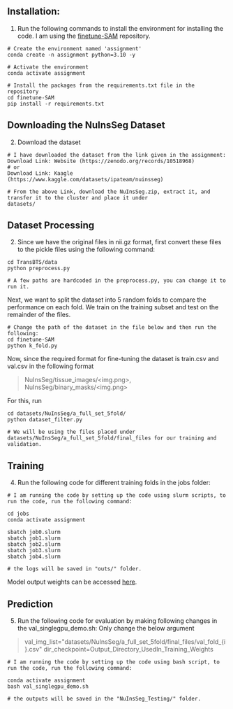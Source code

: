 ## Installation:

1. Run the following commands to install the environment for installing the code. I am using the [finetune-SAM](https://github.com/mazurowski-lab/finetune-SAM) repository.

```shell
# Create the environment named 'assignment'
conda create -n assignment python=3.10 -y

# Activate the environment
conda activate assignment

# Install the packages from the requirements.txt file in the repository
cd finetune-SAM
pip install -r requirements.txt
```

## Downloading the NuInsSeg Dataset
2. Download the dataset

```shell
# I have downloaded the dataset from the link given in the assignment:
Download Link: Website (https://zenodo.org/records/10518968)
# or
Download Link: Kaagle (https://www.kaggle.com/datasets/ipateam/nuinsseg)

# From the above Link, download the NuInsSeg.zip, extract it, and transfer it to the cluster and place it under
datasets/
```

## Dataset Processing
2. Since we have the original files in nii.gz format, first convert these files to the pickle files using the following command:
```Shell
cd TransBTS/data
python preprocess.py

# A few paths are hardcoded in the preprocess.py, you can change it to run it.
```

Next, we want to split the dataset into 5 random folds to compare the performance on each fold. We train on the training subset and test on the remainder of the files.

```Shell
# Change the path of the dataset in the file below and then run the following:
cd finetune-SAM
python k_fold.py
```

Now, since the required format for fine-tuning the dataset is train.csv and val.csv in the following format
> NuInsSeg/tissue_images/<img.png>, NuInsSeg/binary_masks/<img.png>

For this, run
```Shell
cd datasets/NuInsSeg/a_full_set_5fold/
python dataset_filter.py

# We will be using the files placed under datasets/NuInsSeg/a_full_set_5fold/final_files for our training and validation.
```


## Training
4. Run the following code for different training folds in the jobs folder:

```shell
# I am running the code by setting up the code using slurm scripts, to run the code, run the following command:

cd jobs
conda activate assignment

sbatch job0.slurm
sbatch job1.slurm
sbatch job2.slurm
sbatch job3.slurm
sbatch job4.slurm

# the logs will be saved in "outs/" folder.
```

Model output weights can be accessed [here](https://ucf-my.sharepoint.com/:f:/g/personal/as193218_ucf_edu/Eo_F83UAr6JAsjq2DiyV-OsBZ9hIlBGTIYPrImXtj0YIMw?e=rxZPl3).

## Prediction
5. Run the following code for evaluation by making following changes in the val_singlegpu_demo.sh:
Only change the below argument

> val_img_list="datasets/NuInsSeg/a_full_set_5fold/final_files/val_fold_{i}.csv"
> dir_checkpoint=Output_Directory_UsedIn_Training_Weights

```shell
# I am running the code by setting up the code using bash script, to run the code, run the following command:

conda activate assignment
bash val_singlegpu_demo.sh

# the outputs will be saved in the "NuInsSeg_Testing/" folder.
```
